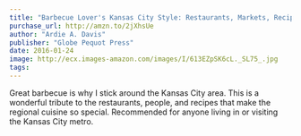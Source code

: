 ```yaml
---
title: "Barbecue Lover's Kansas City Style: Restaurants, Markets, Recipes & Traditions"
purchase_url: http://amzn.to/2jXhsUe
author: "Ardie A. Davis"
publisher: "Globe Pequot Press"
date: 2016-01-24
image: http://ecx.images-amazon.com/images/I/613EZpSK6cL._SL75_.jpg
tags:
---
```


Great barbecue is why I stick around the Kansas City area. This is a wonderful tribute to the restaurants, people, and recipes that make the regional cuisine so special. Recommended for anyone living in or visiting the Kansas City metro.
